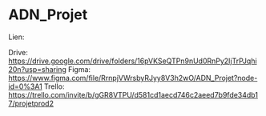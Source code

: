 # ADN_Projet

Lien: 

Drive: https://drive.google.com/drive/folders/16pVKSeQTPn9nUd0RnPy2IjTrPJqhi20n?usp=sharing
Figma: https://www.figma.com/file/RrnpjVWrsbyRJyy8V3h2wO/ADN_Projet?node-id=0%3A1
Trello: https://trello.com/invite/b/gGR8VTPU/d581cd1aecd746c2aeed7b9fde34db17/projetprod2
